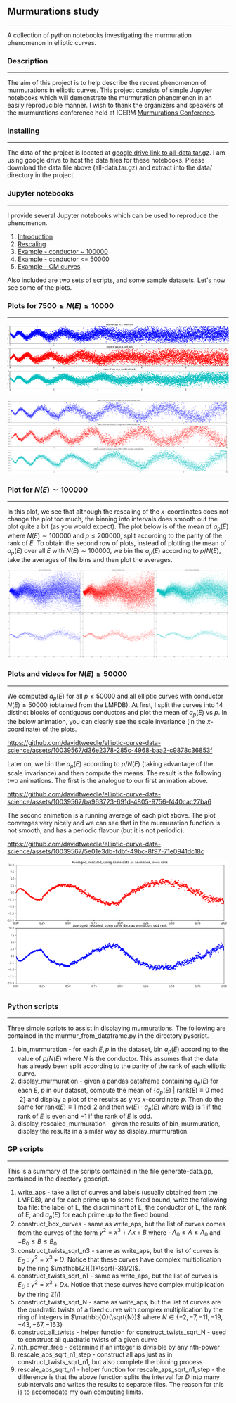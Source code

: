 ## Murmurations study

---------------------------

A collection of python notebooks investigating the murmuration phenomenon in elliptic curves.

### Description

---------------------------

The aim of this project is to help describe the recent phenomenon of murmurations in elliptic curves.
This project consists of simple Jupyter notebooks which will demonstrate the murmuration phenomenon in an easily reproducible manner.
I wish to thank the organizers and speakers of the murmurations conference held at ICERM [Murmurations Conference](https://icerm.brown.edu/events/htw-23-ma/).

### Installing
--------------
The data of the project is located at [google drive link to all-data.tar.gz](https://drive.google.com/file/d/1HV6sNle8l5t4diKn5p2mbR-xOTl-_p9l/view?usp=sharing).
I am using google drive to host the data files for these notebooks.
Please download the data file above (all-data.tar.gz) and extract into the data/ directory in the project.

### Jupyter notebooks
---------------------
I provide several Jupyter notebooks which can be used to reproduce the phenomenon.

1. [Introduction](intro_murmurations.ipynb)
2. [Rescaling](scale_invariance.ipynb)
3. [Example - conductor ~ 100000](cond_100k_rescaled.ipynb)
4. [Example - conductor <= 50000](cond_50k_rescaled.ipynb)
5. [Example - CM curves](cm_curves_murmurations.ipynb)

Also included are two sets of scripts, and some sample datasets.
Let's now see some of the plots.

### Plots for $7500\leq N(E)\leq 10000$
---------------------------------------
<img src="media/plot_cond_7500_10000.png"  alt="Murmuration plot N(E) in 7500...10000"  width="521.205px"  height="156.352px"  title="Mean value of aps vs p, N(E) in [7500,10000]" style="object-fit:cover"/>

![Rescaled version of first picture](media/conductor_10000_rescaled_vs_not.png "Same as above figure, but rescaled according to N(E)")

### Plot for $N(E) \sim 100000$
-------------------------------
In this plot, we see that although the rescaling of the $x$-coordinates does not change the plot too much, the binning into intervals does smooth out the plot quite a bit (as you would expect). The plot below is of the mean of $a_p(E)$ where $N(E)\sim 100000$ and $p\leq 200000$, split according to the parity of the rank of $E$. To obtain the second row of plots, instead of plotting the mean of $a_p(E)$ over all $E$ with $N(E)\sim 100000$, we bin the $a_p(E)$ according to $p/N(E)$, take the averages of the bins and then plot the averages.

![second picture](media/scaling_vs_no_cond_100k.png "Comparing scaling vs no rescaling over a short interval of conductors")

### Plots and videos for $N(E)\leq 50000$
------------------------------
We computed $a_p(E)$ for all $p\leq 50000$ and all elliptic curves with conductor $N(E)\leq 50000$ (obtained from the LMFDB).
At first, I split the curves into 14 distinct blocks of contiguous conductors and plot the mean of $a_p(E)$ vs $p$.
In the below animation, you can clearly see the scale invariance (in the $x$-coordinate) of the plots.

https://github.com/davidtweedle/elliptic-curve-data-science/assets/10039567/d36e2378-285c-4968-baa2-c9878c36853f

Later on, we bin the $a_p(E)$ according to $p/N(E)$ (taking advantage of the scale invariance) and then compute the means.
The result is the following two animations.
The first is the analogue to our first animation above.


https://github.com/davidtweedle/elliptic-curve-data-science/assets/10039567/ba963723-691d-4805-9756-f440cac27ba6

The second animation is a running average of each plot above. The plot converges very nicely and we can see that in the murmuration function is not smooth, and has a periodic flavour (but it is not periodic).

https://github.com/davidtweedle/elliptic-curve-data-science/assets/10039567/5e01e3db-fdbf-49bc-8f97-71e0941dc18c

![Scaled conductor 50000](media/scaled_cond_50k.png)

### Python scripts

---------------------------

Three simple scripts to assist in displaying murmurations.
The following are contained in the murmur_from_dataframe.py in the directory pyscript.

1. bin_murmuration - for each $E,p$ in the dataset, bin $a_p(E)$ according to the value of $p/N(E)$ where $N$ is the conductor. This assumes that the data has already been split according to the parity of the rank of each elliptic curve.
2. display_murmuration - given a pandas dataframe containing $a_p(E)$ for each $E$, $p$ in our dataset, compute the mean of $\{a_p(E) \ |\ \mathrm{rank}(E)\equiv 0\bmod{2}\}$ and display a plot of the results as $y$ vs $x$-coordinate $p$. Then do the same for $\mathrm{rank}(E)\equiv1\bmod{2}$ and then $w(E)\cdot a_p(E)$ where $w(E)$ is $1$ if the rank of $E$ is even and $-1$ if the rank of $E$ is odd.
3. display_rescaled_murmuration - given the results of bin_murmuration, display the results in a similar way as display_murmuration.

### GP scripts

---------------------------

This is a summary of the scripts contained in the file generate-data.gp, contained in the directory gpscript.

1. write_aps - take a list of curves and labels (usually obtained from the LMFDB), and for each prime up to some fixed bound, write the following toa file: the label of E, the discriminant of E, the conductor of E, the rank of E, and $a_p(E)$ for each prime up to the fixed bound.
2. construct_box_curves - same as write_aps, but the list of curves comes from the curves of the form $y^2 = x^3 +Ax+B$ where $-A_0\leq A\leq A_0$ and $-B_0\leq B\leq B_0$
3. construct_twists_sqrt_n3 - same as write_aps, but the list of curves is $E_D: y^2 = x^3+D$. Notice that these curves have complex multiplication by the ring $\mathbb{Z}[(1+\sqrt{-3})/2]$.
4. construct_twists_sqrt_n1 - same as write_aps, but the list of curves is $E_D: y^2 = x^3+Dx$. Notice that these curves have complex multiplication by the ring $\mathbb{Z}[i]$
5. construct_twists_sqrt_N - same as write_aps, but the list of curves are the quadratic twists of a fixed curve with complex multiplication by the ring of integers in $\mathbb{Q}(\sqrt{N})$ where $N\in \{-2,-7,-11,-19,-43,-67,-163\}$
6. construct_all_twists - helper function for construct_twists_sqrt_N - used to construct all quadratic twists of a given curve
7. nth_power_free - determine if an integer is divisible by any nth-power
8. rescale_aps_sqrt_n1_step - construct all aps just as in construct_twists_sqrt_n1, but also complete the binning process
9. rescale_aps_sqrt_n1 - helper function for rescale_aps_sqrt_n1_step - the difference is that the above function splits the interval for $D$ into many subintervals and writes the results to separate files. The reason for this is to accomodate my own computing limits.

